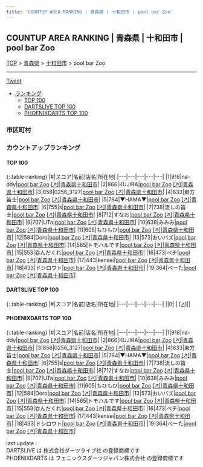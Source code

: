 ```yaml
---
title: 'COUNTUP AREA RANKING | 青森県 | 十和田市 | pool bar Zoo'
---
```

## COUNTUP AREA RANKING | 青森県 | 十和田市 | pool bar Zoo

[TOP](/darts/rank/) > [青森県](/darts/rank/青森県/) > [十和田市](/darts/rank/青森県/十和田市/) > pool bar Zoo

___

<a href="https://twitter.com/share?ref_src=twsrc%5Etfw" data-text="COUNTUP AREA RANKING | 青森県十和田市pool bar Zoo" class="twitter-share-button" data-hashtags="DARTSLIVE,PHOENIXDARTS,darts,ダーツ" data-show-count="false">Tweet</a>

* [ランキング](#カウントアップランキング)
    * [TOP 100](#top-100)
    * [DARTSLIVE TOP 100](#dartslive-top-100)
    * [PHOENIXDARTS TOP 100](#phoenixdarts-top-100)

### 市区町村

<ul>

</ul>

### カウントアップランキング

#### TOP 100



{:.table-ranking}
|#|スコア|名前|店名|所在地|
|---|---|---|---|---|
|1|918|<span class="rank-name-pd">na-ddy</span>|<a href="/darts/rank/shops/73946.html">pool bar Zoo</a> <a href="https://vs.phoenixdarts.com/jp/shop/shopDetailInfo/s_73946?s_seq=73946">[↗]</a>|<a href="/darts/rank/青森県/十和田市">青森県十和田市</a>|
|2|866|<span class="rank-name-pd">KUJIRA</span>|<a href="/darts/rank/shops/73946.html">pool bar Zoo</a> <a href="https://vs.phoenixdarts.com/jp/shop/shopDetailInfo/s_73946?s_seq=73946">[↗]</a>|<a href="/darts/rank/青森県/十和田市">青森県十和田市</a>|
|3|858|<span class="rank-name-pd">0256_3127</span>|<a href="/darts/rank/shops/73946.html">pool bar Zoo</a> <a href="https://vs.phoenixdarts.com/jp/shop/shopDetailInfo/s_73946?s_seq=73946">[↗]</a>|<a href="/darts/rank/青森県/十和田市">青森県十和田市</a>|
|4|833|<span class="rank-name-pd">東方笛士</span>|<a href="/darts/rank/shops/73946.html">pool bar Zoo</a> <a href="https://vs.phoenixdarts.com/jp/shop/shopDetailInfo/s_73946?s_seq=73946">[↗]</a>|<a href="/darts/rank/青森県/十和田市">青森県十和田市</a>|
|5|784|<span class="rank-name-pd">▼HAMA▼</span>|<a href="/darts/rank/shops/73946.html">pool bar Zoo</a> <a href="https://vs.phoenixdarts.com/jp/shop/shopDetailInfo/s_73946?s_seq=73946">[↗]</a>|<a href="/darts/rank/青森県/十和田市">青森県十和田市</a>|
|6|755|<span class="rank-name-pd">s</span>|<a href="/darts/rank/shops/73946.html">pool bar Zoo</a> <a href="https://vs.phoenixdarts.com/jp/shop/shopDetailInfo/s_73946?s_seq=73946">[↗]</a>|<a href="/darts/rank/青森県/十和田市">青森県十和田市</a>|
|7|738|<span class="rank-name-pd">流しの笛士</span>|<a href="/darts/rank/shops/73946.html">pool bar Zoo</a> <a href="https://vs.phoenixdarts.com/jp/shop/shopDetailInfo/s_73946?s_seq=73946">[↗]</a>|<a href="/darts/rank/青森県/十和田市">青森県十和田市</a>|
|8|712|<span class="rank-name-pd">すなお</span>|<a href="/darts/rank/shops/73946.html">pool bar Zoo</a> <a href="https://vs.phoenixdarts.com/jp/shop/shopDetailInfo/s_73946?s_seq=73946">[↗]</a>|<a href="/darts/rank/青森県/十和田市">青森県十和田市</a>|
|9|707|<span class="rank-name-pd">UTa</span>|<a href="/darts/rank/shops/73946.html">pool bar Zoo</a> <a href="https://vs.phoenixdarts.com/jp/shop/shopDetailInfo/s_73946?s_seq=73946">[↗]</a>|<a href="/darts/rank/青森県/十和田市">青森県十和田市</a>|
|10|638|<span class="rank-name-pd">みみみ</span>|<a href="/darts/rank/shops/73946.html">pool bar Zoo</a> <a href="https://vs.phoenixdarts.com/jp/shop/shopDetailInfo/s_73946?s_seq=73946">[↗]</a>|<a href="/darts/rank/青森県/十和田市">青森県十和田市</a>|
|11|605|<span class="rank-name-pd">もひもひ</span>|<a href="/darts/rank/shops/73946.html">pool bar Zoo</a> <a href="https://vs.phoenixdarts.com/jp/shop/shopDetailInfo/s_73946?s_seq=73946">[↗]</a>|<a href="/darts/rank/青森県/十和田市">青森県十和田市</a>|
|12|584|<span class="rank-name-pd">Doro</span>|<a href="/darts/rank/shops/73946.html">pool bar Zoo</a> <a href="https://vs.phoenixdarts.com/jp/shop/shopDetailInfo/s_73946?s_seq=73946">[↗]</a>|<a href="/darts/rank/青森県/十和田市">青森県十和田市</a>|
|13|573|<span class="rank-name-pd">おいバズ</span>|<a href="/darts/rank/shops/73946.html">pool bar Zoo</a> <a href="https://vs.phoenixdarts.com/jp/shop/shopDetailInfo/s_73946?s_seq=73946">[↗]</a>|<a href="/darts/rank/青森県/十和田市">青森県十和田市</a>|
|14|565|<span class="rank-name-pd">トモハルです</span>|<a href="/darts/rank/shops/73946.html">pool bar Zoo</a> <a href="https://vs.phoenixdarts.com/jp/shop/shopDetailInfo/s_73946?s_seq=73946">[↗]</a>|<a href="/darts/rank/青森県/十和田市">青森県十和田市</a>|
|15|553|<span class="rank-name-pd">呑んだくれ</span>|<a href="/darts/rank/shops/73946.html">pool bar Zoo</a> <a href="https://vs.phoenixdarts.com/jp/shop/shopDetailInfo/s_73946?s_seq=73946">[↗]</a>|<a href="/darts/rank/青森県/十和田市">青森県十和田市</a>|
|16|473|<span class="rank-name-pd">ベチ</span>|<a href="/darts/rank/shops/73946.html">pool bar Zoo</a> <a href="https://vs.phoenixdarts.com/jp/shop/shopDetailInfo/s_73946?s_seq=73946">[↗]</a>|<a href="/darts/rank/青森県/十和田市">青森県十和田市</a>|
|17|443|<span class="rank-name-pd">kensei</span>|<a href="/darts/rank/shops/73946.html">pool bar Zoo</a> <a href="https://vs.phoenixdarts.com/jp/shop/shopDetailInfo/s_73946?s_seq=73946">[↗]</a>|<a href="/darts/rank/青森県/十和田市">青森県十和田市</a>|
|18|433|<span class="rank-name-pd">ドシロウト</span>|<a href="/darts/rank/shops/73946.html">pool bar Zoo</a> <a href="https://vs.phoenixdarts.com/jp/shop/shopDetailInfo/s_73946?s_seq=73946">[↗]</a>|<a href="/darts/rank/青森県/十和田市">青森県十和田市</a>|
|19|364|<span class="rank-name-pd">べーた</span>|<a href="/darts/rank/shops/73946.html">pool bar Zoo</a> <a href="https://vs.phoenixdarts.com/jp/shop/shopDetailInfo/s_73946?s_seq=73946">[↗]</a>|<a href="/darts/rank/青森県/十和田市">青森県十和田市</a>|


#### DARTSLIVE TOP 100



{:.table-ranking}
|#|スコア|名前|店名|所在地|
|---|---|---|---|---|
||0|<span class="rank-name-dl"> </span>|<a href="/darts/rank/shops/.html"></a> <a href="">[↗]</a>|<a href="/darts/rank//"></a>|


#### PHOENIXDARTS TOP 100



{:.table-ranking}
|#|スコア|名前|店名|所在地|
|---|---|---|---|---|
|1|918|<span class="rank-name-pd">na-ddy</span>|<a href="/darts/rank/shops/73946.html">pool bar Zoo</a> <a href="https://vs.phoenixdarts.com/jp/shop/shopDetailInfo/s_73946?s_seq=73946">[↗]</a>|<a href="/darts/rank/青森県/十和田市">青森県十和田市</a>|
|2|866|<span class="rank-name-pd">KUJIRA</span>|<a href="/darts/rank/shops/73946.html">pool bar Zoo</a> <a href="https://vs.phoenixdarts.com/jp/shop/shopDetailInfo/s_73946?s_seq=73946">[↗]</a>|<a href="/darts/rank/青森県/十和田市">青森県十和田市</a>|
|3|858|<span class="rank-name-pd">0256_3127</span>|<a href="/darts/rank/shops/73946.html">pool bar Zoo</a> <a href="https://vs.phoenixdarts.com/jp/shop/shopDetailInfo/s_73946?s_seq=73946">[↗]</a>|<a href="/darts/rank/青森県/十和田市">青森県十和田市</a>|
|4|833|<span class="rank-name-pd">東方笛士</span>|<a href="/darts/rank/shops/73946.html">pool bar Zoo</a> <a href="https://vs.phoenixdarts.com/jp/shop/shopDetailInfo/s_73946?s_seq=73946">[↗]</a>|<a href="/darts/rank/青森県/十和田市">青森県十和田市</a>|
|5|784|<span class="rank-name-pd">▼HAMA▼</span>|<a href="/darts/rank/shops/73946.html">pool bar Zoo</a> <a href="https://vs.phoenixdarts.com/jp/shop/shopDetailInfo/s_73946?s_seq=73946">[↗]</a>|<a href="/darts/rank/青森県/十和田市">青森県十和田市</a>|
|6|755|<span class="rank-name-pd">s</span>|<a href="/darts/rank/shops/73946.html">pool bar Zoo</a> <a href="https://vs.phoenixdarts.com/jp/shop/shopDetailInfo/s_73946?s_seq=73946">[↗]</a>|<a href="/darts/rank/青森県/十和田市">青森県十和田市</a>|
|7|738|<span class="rank-name-pd">流しの笛士</span>|<a href="/darts/rank/shops/73946.html">pool bar Zoo</a> <a href="https://vs.phoenixdarts.com/jp/shop/shopDetailInfo/s_73946?s_seq=73946">[↗]</a>|<a href="/darts/rank/青森県/十和田市">青森県十和田市</a>|
|8|712|<span class="rank-name-pd">すなお</span>|<a href="/darts/rank/shops/73946.html">pool bar Zoo</a> <a href="https://vs.phoenixdarts.com/jp/shop/shopDetailInfo/s_73946?s_seq=73946">[↗]</a>|<a href="/darts/rank/青森県/十和田市">青森県十和田市</a>|
|9|707|<span class="rank-name-pd">UTa</span>|<a href="/darts/rank/shops/73946.html">pool bar Zoo</a> <a href="https://vs.phoenixdarts.com/jp/shop/shopDetailInfo/s_73946?s_seq=73946">[↗]</a>|<a href="/darts/rank/青森県/十和田市">青森県十和田市</a>|
|10|638|<span class="rank-name-pd">みみみ</span>|<a href="/darts/rank/shops/73946.html">pool bar Zoo</a> <a href="https://vs.phoenixdarts.com/jp/shop/shopDetailInfo/s_73946?s_seq=73946">[↗]</a>|<a href="/darts/rank/青森県/十和田市">青森県十和田市</a>|
|11|605|<span class="rank-name-pd">もひもひ</span>|<a href="/darts/rank/shops/73946.html">pool bar Zoo</a> <a href="https://vs.phoenixdarts.com/jp/shop/shopDetailInfo/s_73946?s_seq=73946">[↗]</a>|<a href="/darts/rank/青森県/十和田市">青森県十和田市</a>|
|12|584|<span class="rank-name-pd">Doro</span>|<a href="/darts/rank/shops/73946.html">pool bar Zoo</a> <a href="https://vs.phoenixdarts.com/jp/shop/shopDetailInfo/s_73946?s_seq=73946">[↗]</a>|<a href="/darts/rank/青森県/十和田市">青森県十和田市</a>|
|13|573|<span class="rank-name-pd">おいバズ</span>|<a href="/darts/rank/shops/73946.html">pool bar Zoo</a> <a href="https://vs.phoenixdarts.com/jp/shop/shopDetailInfo/s_73946?s_seq=73946">[↗]</a>|<a href="/darts/rank/青森県/十和田市">青森県十和田市</a>|
|14|565|<span class="rank-name-pd">トモハルです</span>|<a href="/darts/rank/shops/73946.html">pool bar Zoo</a> <a href="https://vs.phoenixdarts.com/jp/shop/shopDetailInfo/s_73946?s_seq=73946">[↗]</a>|<a href="/darts/rank/青森県/十和田市">青森県十和田市</a>|
|15|553|<span class="rank-name-pd">呑んだくれ</span>|<a href="/darts/rank/shops/73946.html">pool bar Zoo</a> <a href="https://vs.phoenixdarts.com/jp/shop/shopDetailInfo/s_73946?s_seq=73946">[↗]</a>|<a href="/darts/rank/青森県/十和田市">青森県十和田市</a>|
|16|473|<span class="rank-name-pd">ベチ</span>|<a href="/darts/rank/shops/73946.html">pool bar Zoo</a> <a href="https://vs.phoenixdarts.com/jp/shop/shopDetailInfo/s_73946?s_seq=73946">[↗]</a>|<a href="/darts/rank/青森県/十和田市">青森県十和田市</a>|
|17|443|<span class="rank-name-pd">kensei</span>|<a href="/darts/rank/shops/73946.html">pool bar Zoo</a> <a href="https://vs.phoenixdarts.com/jp/shop/shopDetailInfo/s_73946?s_seq=73946">[↗]</a>|<a href="/darts/rank/青森県/十和田市">青森県十和田市</a>|
|18|433|<span class="rank-name-pd">ドシロウト</span>|<a href="/darts/rank/shops/73946.html">pool bar Zoo</a> <a href="https://vs.phoenixdarts.com/jp/shop/shopDetailInfo/s_73946?s_seq=73946">[↗]</a>|<a href="/darts/rank/青森県/十和田市">青森県十和田市</a>|
|19|364|<span class="rank-name-pd">べーた</span>|<a href="/darts/rank/shops/73946.html">pool bar Zoo</a> <a href="https://vs.phoenixdarts.com/jp/shop/shopDetailInfo/s_73946?s_seq=73946">[↗]</a>|<a href="/darts/rank/青森県/十和田市">青森県十和田市</a>|


<div class="footer border-top border-gray-light mt-5 pt-3 text-right text-gray">
    last update : <span style="font-weight: italic" id="foot_last_modified"></span><br />
    DARTSLIVE は 株式会社ダーツライブ社 の登録商標です<br />
    PHOENIXDARTS は フェニックスダーツジャパン株式会社 の登録商標です<br />
</div>

<script src="https://cdnjs.cloudflare.com/ajax/libs/jquery.tablesorter/2.31.3/js/jquery.tablesorter.min.js" integrity="sha512-qzgd5cYSZcosqpzpn7zF2ZId8f/8CHmFKZ8j7mU4OUXTNRd5g+ZHBPsgKEwoqxCtdQvExE5LprwwPAgoicguNg==" crossorigin="anonymous" referrerpolicy="no-referrer"></script>
<link rel="stylesheet" href="https://cdnjs.cloudflare.com/ajax/libs/jquery.tablesorter/2.31.3/css/theme.default.min.css" integrity="sha512-wghhOJkjQX0Lh3NSWvNKeZ0ZpNn+SPVXX1Qyc9OCaogADktxrBiBdKGDoqVUOyhStvMBmJQ8ZdMHiR3wuEq8+w==" crossorigin="anonymous" referrerpolicy="no-referrer" />
<script>
$(function() {
    $(".table-ranking").tablesorter({sortList:[[0, 0]]});
    $("#foot_last_modified").text(formatDate(new Date(document.lastModified), 'yyyy-MM-dd HH:mm:ss'));
});
</script>

<script async src="https://platform.twitter.com/widgets.js" charset="utf-8"></script>